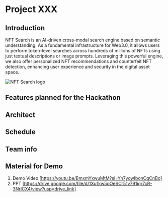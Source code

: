 # Project XXX
## Introduction

NFT Search is an AI-driven cross-modal search engine based on semantic understanding. As a fundamental infrastructure for Web3.0, it allows users to perform token-level searches across hundreds of millions of NFTs using just textual descriptions or image prompts. Leveraging this powerful engine, we also offer personalized NFT recommendations and counterfeit NFT detection, enhancing user experience and security in the digital asset space.



![NFT Search logo](./doc/assets/NFT_Search_banner.png)

## Features planned for the Hackathon

## Architect

## Schedule

## Team info

## Material for Demo
1. Demo Video [https://youtu.be/BmxmYxwuMtM?si=Yn7yowIbonCqCnBo]
2. PPT [https://drive.google.com/file/d/1Xu1kw5oOeSCr51v791iqr7cR-3NrICX4/view?usp=drive_link]
